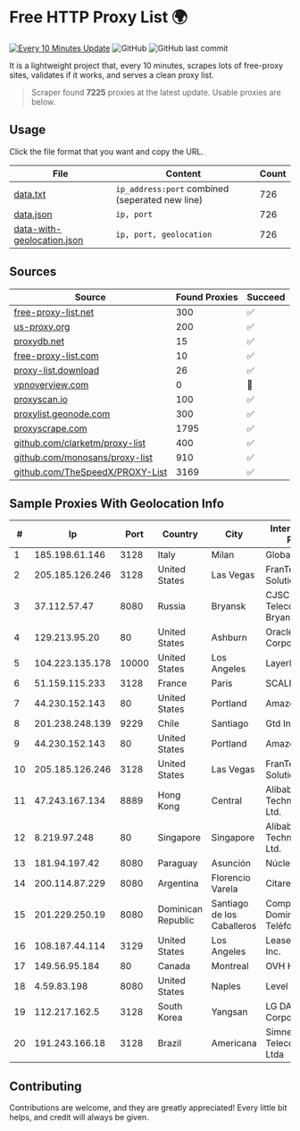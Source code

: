 
# Free HTTP Proxy List 🌍

[![Every 10 Minutes Update](https://github.com/mertguvencli/http-proxy-list/actions/workflows/main.yml/badge.svg?branch=main)](https://github.com/mertguvencli/http-proxy-list/actions/workflows/main.yml)
![GitHub](https://img.shields.io/github/license/mertguvencli/http-proxy-list)
![GitHub last commit](https://img.shields.io/github/last-commit/mertguvencli/http-proxy-list)

It is a lightweight project that, every 10 minutes, scrapes lots of free-proxy sites, validates if it works, and serves a clean proxy list.


> Scraper found **7225** proxies at the latest update. Usable proxies are below.

## Usage

Click the file format that you want and copy the URL.


|File|Content|Count|
|----|-------|-----|
|[data.txt](https://raw.githubusercontent.com/mertguvencli/http-proxy-list/main/proxy-list/data.txt)|`ip_address:port` combined (seperated new line)|726|
|[data.json](https://raw.githubusercontent.com/mertguvencli/http-proxy-list/main/proxy-list/data.json)|`ip, port`|726|
|[data-with-geolocation.json](https://raw.githubusercontent.com/mertguvencli/http-proxy-list/main/proxy-list/data-with-geolocation.json)|`ip, port, geolocation`|726|

## Sources

|Source|Found Proxies|Succeed|
|------|-------------|-------|
|[free-proxy-list.net](https://free-proxy-list.net)|300|✅|
|[us-proxy.org](https://www.us-proxy.org)|200|✅|
|[proxydb.net](http://proxydb.net)|15|✅|
|[free-proxy-list.com](https://free-proxy-list.com/?page=&port=&type%5B%5D=http&type%5B%5D=https&up_time=0&search=Search)|10|✅|
|[proxy-list.download](https://www.proxy-list.download/HTTP)|26|✅|
|[vpnoverview.com](https://vpnoverview.com/privacy/anonymous-browsing/free-proxy-servers)|0|🚫|
|[proxyscan.io](https://www.proxyscan.io)|100|✅|
|[proxylist.geonode.com](https://proxylist.geonode.com/api/proxy-list?limit=300&page=1&sort_by=lastChecked&sort_type=desc&protocols=http,https)|300|✅|
|[proxyscrape.com](https://api.proxyscrape.com/v2/?request=displayproxies&protocol=http&timeout=10000&country=all&ssl=all&anonymity=all)|1795|✅|
|[github.com/clarketm/proxy-list](https://raw.githubusercontent.com/clarketm/proxy-list/master/proxy-list-raw.txt)|400|✅|
|[github.com/monosans/proxy-list](https://raw.githubusercontent.com/monosans/proxy-list/main/proxies/http.txt)|910|✅|
|[github.com/TheSpeedX/PROXY-List](https://raw.githubusercontent.com/TheSpeedX/PROXY-List/master/http.txt)|3169|✅|


## Sample Proxies With Geolocation Info

|#|Ip|Port|Country|City|Internet Service Provider|
|-|--|----|-------|----|-------------------------|
|1|185.198.61.146|3128|Italy|Milan|Global Router LLC|
|2|205.185.126.246|3128|United States|Las Vegas|FranTech Solutions|
|3|37.112.57.47|8080|Russia|Bryansk|CJSC "ER-Telecom Holding" Bryansk branch|
|4|129.213.95.20|80|United States|Ashburn|Oracle Corporation|
|5|104.223.135.178|10000|United States|Los Angeles|LayerHost|
|6|51.159.115.233|3128|France|Paris|SCALEWAY|
|7|44.230.152.143|80|United States|Portland|Amazon.com, Inc.|
|8|201.238.248.139|9229|Chile|Santiago|Gtd Internet S.A|
|9|44.230.152.143|80|United States|Portland|Amazon.com, Inc.|
|10|205.185.126.246|3128|United States|Las Vegas|FranTech Solutions|
|11|47.243.167.134|8889|Hong Kong|Central|Alibaba (US) Technology Co., Ltd.|
|12|8.219.97.248|80|Singapore|Singapore|Alibaba (US) Technology Co., Ltd.|
|13|181.94.197.42|8080|Paraguay|Asunción|Núcleo S.A.|
|14|200.114.87.229|8080|Argentina|Florencio Varela|Citarella S.A.|
|15|201.229.250.19|8080|Dominican Republic|Santiago de los Caballeros|Compañía Dominicana de Teléfonos S. A.|
|16|108.187.44.114|3129|United States|Los Angeles|Leaseweb USA, Inc.|
|17|149.56.95.184|80|Canada|Montreal|OVH Hosting|
|18|4.59.83.198|8080|United States|Naples|Level 3|
|19|112.217.162.5|3128|South Korea|Yangsan|LG DACOM Corporation|
|20|191.243.166.18|3128|Brazil|Americana|Simnet Telecomunicacoes Ltda|



## Contributing

Contributions are welcome, and they are greatly appreciated! Every
little bit helps, and credit will always be given.

